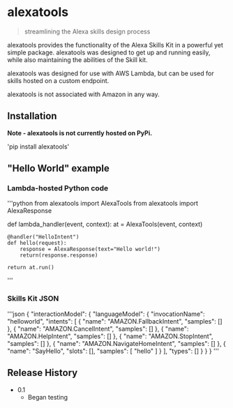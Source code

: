 # alexatools
>streamlining the Alexa skills design process

alexatools provides the functionality of the Alexa Skills Kit in a powerful yet simple package. alexatools was designed to get up and running easily, while also maintaining the abilities of the Skill kit. 

alexatools was designed for use with AWS Lambda, but can be used for skills hosted on a custom endpoint.

alexatools is not associated with Amazon in any way.

## Installation

**Note - alexatools is not currently hosted on PyPi.**

'pip install alexatools'

## "Hello World" example

### Lambda-hosted Python code

'''python
from alexatools import AlexaTools
from alexatools import AlexaResponse

def lambda_handler(event, context):
	at = AlexaTools(event, context)

	@handler("HelloIntent")
	def hello(request):
		response = AlexaResponse(text="Hello world!")
		return(response.response)
	
	return at.run()
'''

### Skills Kit JSON

'''json
{
    "interactionModel": {
        "languageModel": {
            "invocationName": "helloworld",
            "intents": [
                {
                    "name": "AMAZON.FallbackIntent",
                    "samples": []
                },
                {
                    "name": "AMAZON.CancelIntent",
                    "samples": []
                },
                {
                    "name": "AMAZON.HelpIntent",
                    "samples": []
                },
                {
                    "name": "AMAZON.StopIntent",
                    "samples": []
                },
                {
                    "name": "AMAZON.NavigateHomeIntent",
                    "samples": []
                },
                {
                    "name": "SayHello",
                    "slots": [],
                    "samples": [
                        "hello"
                    ]
                }
            ],
            "types": []
        }
    }
}
'''

## Release History

* 0.1
	* Began testing